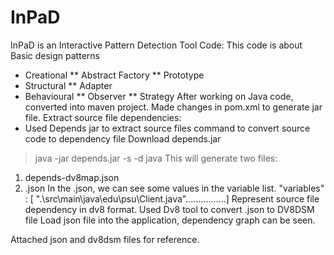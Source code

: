 # InPaD
InPaD is an Interactive Pattern Detection Tool
Code: 
This code is about Basic design patterns
- Creational
 ** Abstract Factory
 ** Prototype
- Structural
 ** Adapter
- Behavioural
 ** Observer
 ** Strategy
After working on Java code, converted into maven project.
Made changes in pom.xml to generate jar file. 
Extract source file dependencies:
 - Used Depends jar to extract source files
 command to convert source code to dependency file
 Download depends.jar 
 > java -jar depends.jar -s -d <output-directory> java <java-project-directory> <dependency-file-name> 
 This will generate two files:
  1. depends-dv8map.json
  2. <dependency-file-name>.json
 In the <dependency-file-name>.json, we can see some values in the variable list.
  "variables" : [ ".\\src\\main\\java\\edu\\psu\\Client.java"................]
 Represent source file dependency in dv8 format.
  Used Dv8 tool to convert <dependency-file-name>.json to DV8DSM file
  Load json file into the application, dependency graph can be seen.
  
  Attached json and dv8dsm files for reference.
 
